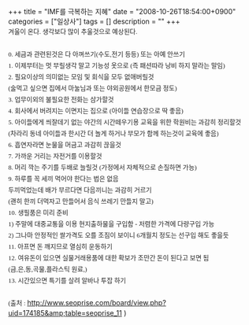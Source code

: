 +++
title = "IMF를 극복하는 지혜"
date = "2008-10-26T18:54:00+0900"
categories = ["일상사"]
tags = []
description = ""
+++
<span class="copyright_entry" style="display:block;" title="IMF를 극복하는 지혜@@**@@http://shed.egloos.com/1827624"></span>
<span class="Apple-style-span" style="border-collapse: separate; color: rgb(35, 35, 35); font-family: 굴림; font-size: 13px; font-style: normal; font-variant: normal; font-weight: normal; letter-spacing: normal; line-height: 23px; orphans: 2; text-align: justify; text-indent: 0px; text-transform: none; white-space: normal; widows: 2; word-spacing: 0px;">겨울이 온다. 생각보다 많이 추울것으로 예상된다.<br><br>0. 세금과 관련된것은 다 아껴쓰기(수도,전기 등등) 또는 아예 안쓰기<span class="Apple-converted-space">&nbsp;</span><br>1. 이제부터는 멋 부릴생각 말고 기능성 옷으로 (즉 패션따라 낭비 하지 말라는 말임)<br>2. 필요이상의 의미없는 모임 및 회식을 모두 없애버릴것<span class="Apple-converted-space">&nbsp;</span><br>(술먹고 싶으면 집에서 마눌님과 또는 야외공원에서 한모금 정도)<span class="Apple-converted-space">&nbsp;</span><br>3. 업무이외의 불필요한 전화는 삼가할것<span class="Apple-converted-space">&nbsp;</span><br>4. 회사에서 버려지는 이면지는 집으로 (아이들 연습장으로 딱 좋음)<span class="Apple-converted-space">&nbsp;</span><br>5. 아이들에게 씌잘데기 없는 야간의 시간떼우기용 교육을 위한 학원비는 과감히 정리할것<span class="Apple-converted-space">&nbsp;</span><br>(차라리 동네 아이들과 한시간 더 놀게 하거나 부모가 함께 하는것이 교육에 좋음)<span class="Apple-converted-space">&nbsp;</span><br>6. 흡연자라면 눈물을 머금고 과감히 끊을것<span class="Apple-converted-space">&nbsp;</span><br>7. 가까운 거리는 자전거를 이용할것<span class="Apple-converted-space">&nbsp;</span><br>8. 머리 깍는 주기를 두배로 늘릴것 (가정에서 자체적으로 손질하면 가능)<span class="Apple-converted-space">&nbsp;</span><br>9. 하루를 꼭 세끼 먹어야 한다는 법은 없음<span class="Apple-converted-space">&nbsp;</span><br>두끼먹었는데 배가 부르다면 다음끼니는 과감히 거르기<span class="Apple-converted-space">&nbsp;</span><br>(괜히 한끼 더먹자고 만들어서 음식 쓰레기 만들지 말고)<br>10. 생필품은 미리 준비<br>1) 주말에 대중교통을 이용 현지출하물을 구입함 - 저렴한 가격에 다량구입 가능<br>2) 그나마 안정적인 쌀가격도 오를 조짐이 보이니 6개월치 정도는 선구입 해도 좋을듯<span class="Apple-converted-space">&nbsp;</span><br>11. 아프면 돈 깨지므로 열심히 운동하기<span class="Apple-converted-space">&nbsp;</span><br>12. 여유돈이 있으면 실물거래용품에 대한 확보가 조만간 돈이 된다고 보면 됨<br>(금,은,동,곡물,플라스틱 원료,)<br>13. 시간있으면 특기를 살려 알바나 투잡 하기<br><br>(출처 : </span>
<a href="http://www.seoprise.com/board/view.php?uid=174185&amp;table=seoprise_11">http://www.seoprise.com/board/view.php?uid=174185&amp;table=seoprise_11</a> )
<span class="Apple-style-span" style="border-collapse: separate; color: rgb(35, 35, 35); font-family: 굴림; font-size: 13px; font-style: normal; font-variant: normal; font-weight: normal; letter-spacing: normal; line-height: 23px; orphans: 2; text-align: justify; text-indent: 0px; text-transform: none; white-space: normal; widows: 2; word-spacing: 0px;"><span class="Apple-converted-space"> </span></span> 
<!--
       <rdf:RDF xmlns:rdf="http://www.w3.org/1999/02/22-rdf-syntax-ns#"
		    xmlns:dc="http://purl.org/dc/elements/1.1/"
		    xmlns:trackback="http://madskills.com/public/xml/rss/module/trackback/">
       <rdf:Description
	        rdf:about="http://shed.egloos.com/1827624"
	        dc:identifier="http://shed.egloos.com/1827624"
	        dc:title="IMF를 극복하는 지혜"
	        trackback:ping="http://shed.egloos.com/tb/1827624"/>
       </rdf:RDF>
       -->

<ul></ul>